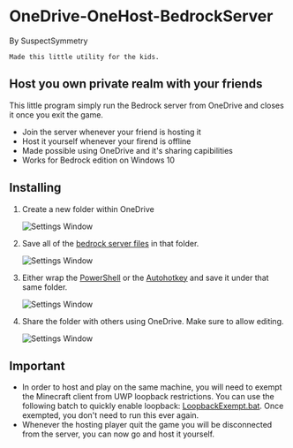 # OneDrive-OneHost-BedrockServer
By SuspectSymmetry 
```
Made this little utility for the kids.
```

## Host you own private realm with your friends
This little program simply run the Bedrock server from OneDrive and closes it once you exit the game.
* Join the server whenever your friend is hosting it
* Host it yourself whenever your firend is offline
* Made possible using OneDrive and it's sharing capibilities
* Works for Bedrock edition on Windows 10

## Installing
1. Create a new folder within OneDrive

    ![Settings Window](https://github.com/SuspectSymmetry/OneDrive-Hosting-BedrockServer/blob/master/Screenshots/Screenshot1.png)

2. Save all of the [bedrock server files](https://www.minecraft.net/download/server/bedrock/) in that folder.

    ![Settings Window](https://github.com/SuspectSymmetry/OneDrive-Hosting-BedrockServer/blob/master/Screenshots/Screenshot2.png)

3. Either wrap the [PowerShell](https://github.com/SuspectSymmetry/OneDrive-Hosting-BedrockServer/blob/master/HostServer.ps1) or the [Autohotkey](https://github.com/SuspectSymmetry/OneDrive-Hosting-BedrockServer/blob/master/HostServer.ahk) and save it under that same folder.

    ![Settings Window](https://github.com/SuspectSymmetry/OneDrive-Hosting-BedrockServer/blob/master/Screenshots/Screenshot3.png)

4. Share the folder with others using OneDrive. Make sure to allow editing.

    ![Settings Window](https://github.com/SuspectSymmetry/OneDrive-Hosting-BedrockServer/blob/master/Screenshots/Screenshot4.png)

## Important
* In order to host and play on the same machine, you will need to exempt the Minecraft client from UWP loopback restrictions. 
You can use the following batch to quickly enable loopback: [LoopbackExempt.bat](https://github.com/SuspectSymmetry/OneDrive-Hosting-BedrockServer/blob/master/LoopbackExempt.bat). Once exempted, you don't need to run this ever again.
* Whenever the hosting player quit the game you will be disconnected from the server, you can now go and host it yourself.
